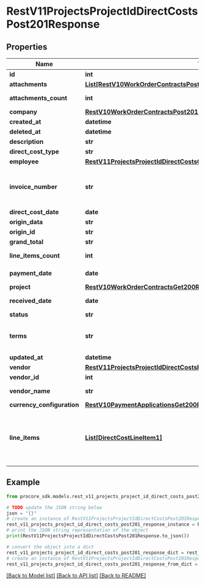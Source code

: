 # RestV11ProjectsProjectIdDirectCostsPost201Response


## Properties

Name | Type | Description | Notes
------------ | ------------- | ------------- | -------------
**id** | **int** | ID | [optional] 
**attachments** | [**List[RestV10WorkOrderContractsPost201ResponseAttachmentsInner]**](RestV10WorkOrderContractsPost201ResponseAttachmentsInner.md) | Attachments | [optional] 
**attachments_count** | **int** | Attachments count | [optional] 
**company** | [**RestV10WorkOrderContractsPost201ResponseLineItemsInnerCompany**](RestV10WorkOrderContractsPost201ResponseLineItemsInnerCompany.md) |  | [optional] 
**created_at** | **datetime** | Created at | [optional] 
**deleted_at** | **datetime** | Deleted at | [optional] 
**description** | **str** | Description | [optional] 
**direct_cost_type** | **str** | Type | [optional] 
**employee** | [**RestV11ProjectsProjectIdDirectCostsGet200ResponseInnerEmployee**](RestV11ProjectsProjectIdDirectCostsGet200ResponseInnerEmployee.md) |  | [optional] 
**invoice_number** | **str** | Unique identifier for a Direct Cost Item of type invoice | [optional] 
**direct_cost_date** | **date** | Date | [optional] 
**origin_data** | **str** | Origin Data | [optional] 
**origin_id** | **str** | Origin ID | [optional] 
**grand_total** | **str** | Grand total | [optional] 
**line_items_count** | **int** | Line Items count | [optional] 
**payment_date** | **date** | Payment Date | [optional] 
**project** | [**RestV10WorkOrderContractsGet200ResponseInnerProject**](RestV10WorkOrderContractsGet200ResponseInnerProject.md) |  | [optional] 
**received_date** | **date** | Received Date | [optional] 
**status** | **str** | Status | [optional] 
**terms** | **str** | The agreed upon Terms for the date of payment | [optional] 
**updated_at** | **datetime** | Updated at | [optional] 
**vendor** | [**RestV11ProjectsProjectIdDirectCostsPost201ResponseVendor**](RestV11ProjectsProjectIdDirectCostsPost201ResponseVendor.md) |  | [optional] 
**vendor_id** | **int** | Vendor ID | [optional] 
**vendor_name** | **str** | Vendor name | [optional] 
**currency_configuration** | [**RestV10PaymentApplicationsGet200ResponseInnerAllOfCurrencyConfiguration**](RestV10PaymentApplicationsGet200ResponseInnerAllOfCurrencyConfiguration.md) |  | [optional] 
**line_items** | [**List[DirectCostLineItem1]**](DirectCostLineItem1.md) | Line items that should be assoicated with the direct cost item. | [optional] 

## Example

```python
from procore_sdk.models.rest_v11_projects_project_id_direct_costs_post201_response import RestV11ProjectsProjectIdDirectCostsPost201Response

# TODO update the JSON string below
json = "{}"
# create an instance of RestV11ProjectsProjectIdDirectCostsPost201Response from a JSON string
rest_v11_projects_project_id_direct_costs_post201_response_instance = RestV11ProjectsProjectIdDirectCostsPost201Response.from_json(json)
# print the JSON string representation of the object
print(RestV11ProjectsProjectIdDirectCostsPost201Response.to_json())

# convert the object into a dict
rest_v11_projects_project_id_direct_costs_post201_response_dict = rest_v11_projects_project_id_direct_costs_post201_response_instance.to_dict()
# create an instance of RestV11ProjectsProjectIdDirectCostsPost201Response from a dict
rest_v11_projects_project_id_direct_costs_post201_response_from_dict = RestV11ProjectsProjectIdDirectCostsPost201Response.from_dict(rest_v11_projects_project_id_direct_costs_post201_response_dict)
```
[[Back to Model list]](../README.md#documentation-for-models) [[Back to API list]](../README.md#documentation-for-api-endpoints) [[Back to README]](../README.md)


